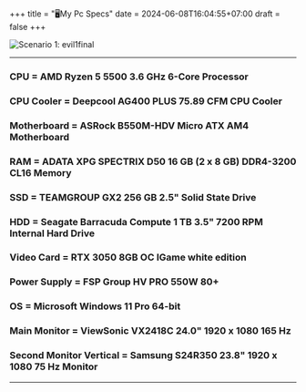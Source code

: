 +++
title = "🖥️My Pc Specs"
date = 2024-06-08T16:04:55+07:00
draft = false
+++

![Scenario 1: evil1final](/images/pc.jpg)

---
### **CPU** = AMD Ryzen 5 5500 3.6 GHz 6-Core Processor
### **CPU Cooler** = Deepcool AG400 PLUS 75.89 CFM CPU Cooler
### **Motherboard** = ASRock B550M-HDV Micro ATX AM4 Motherboard
### **RAM** = ADATA XPG SPECTRIX D50 16 GB (2 x 8 GB) DDR4-3200 CL16 Memory
### **SSD** = TEAMGROUP GX2 256 GB 2.5" Solid State Drive
### **HDD** = Seagate Barracuda Compute 1 TB 3.5" 7200 RPM Internal Hard Drive
### **Video Card** = RTX 3050 8GB OC IGame white edition
### **Power Supply** = FSP Group HV PRO 550W 80+ 
### **OS** = Microsoft Windows 11 Pro 64-bit
### **Main Monitor** = ViewSonic VX2418C 24.0" 1920 x 1080 165 Hz
### **Second Monitor Vertical** = Samsung S24R350 23.8" 1920 x 1080 75 Hz Monitor
---